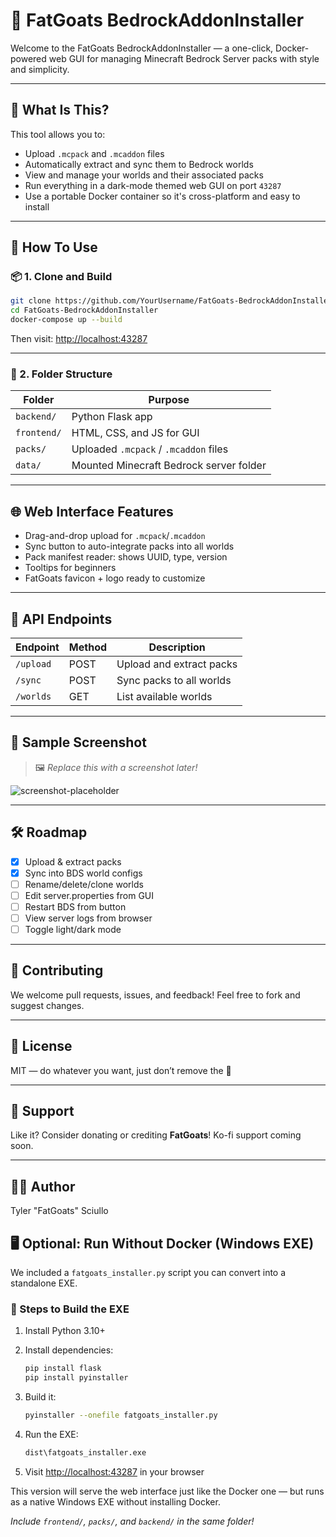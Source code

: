 # 🐐 FatGoats BedrockAddonInstaller

Welcome to the FatGoats BedrockAddonInstaller — a one-click, Docker-powered web GUI for managing Minecraft Bedrock Server packs with style and simplicity.

---

## 🧠 What Is This?

This tool allows you to:

- Upload `.mcpack` and `.mcaddon` files
- Automatically extract and sync them to Bedrock worlds
- View and manage your worlds and their associated packs
- Run everything in a dark-mode themed web GUI on port `43287`
- Use a portable Docker container so it's cross-platform and easy to install

---

## 🚀 How To Use

### 📦 1. Clone and Build

```bash
git clone https://github.com/YourUsername/FatGoats-BedrockAddonInstaller.git
cd FatGoats-BedrockAddonInstaller
docker-compose up --build
```

Then visit: [http://localhost:43287](http://localhost:43287)

---

### 📁 2. Folder Structure

| Folder        | Purpose                                  |
|---------------|-------------------------------------------|
| `backend/`    | Python Flask app                         |
| `frontend/`   | HTML, CSS, and JS for GUI                |
| `packs/`      | Uploaded `.mcpack` / `.mcaddon` files    |
| `data/`       | Mounted Minecraft Bedrock server folder  |

---

## 🌐 Web Interface Features

- Drag-and-drop upload for `.mcpack`/`.mcaddon`
- Sync button to auto-integrate packs into all worlds
- Pack manifest reader: shows UUID, type, version
- Tooltips for beginners
- FatGoats favicon + logo ready to customize

---

## 🔌 API Endpoints

| Endpoint       | Method | Description                    |
|----------------|--------|--------------------------------|
| `/upload`      | POST   | Upload and extract packs       |
| `/sync`        | POST   | Sync packs to all worlds       |
| `/worlds`      | GET    | List available worlds          |

---

## 🧪 Sample Screenshot

> 🖼️ _Replace this with a screenshot later!_

![screenshot-placeholder](https://placehold.co/600x400?text=FatGoats+GUI+Here)

---

## 🛠 Roadmap

- [x] Upload & extract packs
- [x] Sync into BDS world configs
- [ ] Rename/delete/clone worlds
- [ ] Edit server.properties from GUI
- [ ] Restart BDS from button
- [ ] View server logs from browser
- [ ] Toggle light/dark mode

---

## 🤝 Contributing

We welcome pull requests, issues, and feedback! Feel free to fork and suggest changes.

---

## 📜 License

MIT — do whatever you want, just don’t remove the 🐐

---

## 💖 Support

Like it? Consider donating or crediting **FatGoats**! Ko-fi support coming soon.

---

## 🧑‍💻 Author

Tyler "FatGoats" Sciullo

## 🖥️ Optional: Run Without Docker (Windows EXE)

We included a `fatgoats_installer.py` script you can convert into a standalone EXE.

### 🔨 Steps to Build the EXE

1. Install Python 3.10+
2. Install dependencies:
   ```bash
   pip install flask
   pip install pyinstaller
   ```
3. Build it:
   ```bash
   pyinstaller --onefile fatgoats_installer.py
   ```

4. Run the EXE:
   ```bash
   dist\fatgoats_installer.exe
   ```

5. Visit [http://localhost:43287](http://localhost:43287) in your browser

This version will serve the web interface just like the Docker one — but runs as a native Windows EXE without installing Docker.

_Include `frontend/`, `packs/`, and `backend/` in the same folder!_
